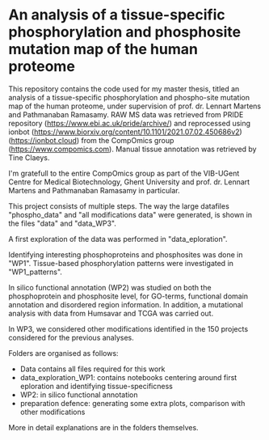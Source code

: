 # An analysis of a tissue-specific phosphorylation and phosphosite mutation map of the human proteome


This repository contains the code used for my master thesis, titled an analysis of a tissue-specific phosphorylation and phospho-site mutation map of the human proteome, under supervision of prof. dr. Lennart Martens and Pathmanaban Ramasamy. RAW MS data was retrieved from PRIDE repository (https://www.ebi.ac.uk/pride/archive/) and reprocessed using ionbot (https://www.biorxiv.org/content/10.1101/2021.07.02.450686v2) (https://ionbot.cloud) from the CompOmics group (https://www.compomics.com). Manual tissue annotation was retrieved by Tine Claeys.

I'm gratefull to the entire CompOmics group as part of the VIB-UGent Centre for Medical Biotechnology, Ghent University and prof. dr. Lennart Martens and Pathmanaban Ramasamy in particular.

This project consists of multiple steps. The way the large datafiles "phospho_data" and "all modifications data" were generated, is shown in the files "data" and "data_WP3".

A first exploration of the data was performed in "data_eploration".

Identifying interesting phosphoproteins and phosphosites was done in "WP1". Tissue-based phosphorylation patterns were investigated in "WP1_patterns".

In silico functional annotation (WP2) was studied on both the phosphoprotein and phosphosite level, for GO-terms, functional domain annotation and disordered region information. In addition, a mutational analysis with data from Humsavar and TCGA was carried out.

In WP3, we considered other modifications identified in the 150 projects considered for the previous analyses.

Folders are organised as follows:
- Data contains all files required for this work
- data_exploration_WP1: contains notebooks centering around first eploration and identifying tissue-specificness
- WP2: in silico functional annotation
- preparation defence: generating some extra plots, comparison with other modifications

More in detail explanations are in the folders themselves.

